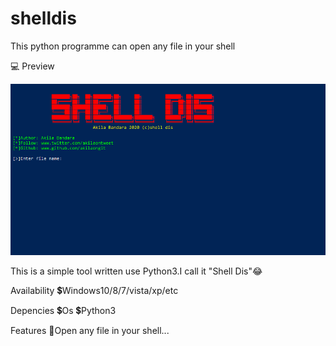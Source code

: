 # shelldis
This python programme can open any file in your shell

💻 Preview

![Preview](Untitled.png)

This is a simple tool written use Python3.I call it "Shell Dis"😂

Availability
💲Windows10/8/7/vista/xp/etc

Depencies
💲Os
💲Python3

Features
🐬Open any file in your shell...
